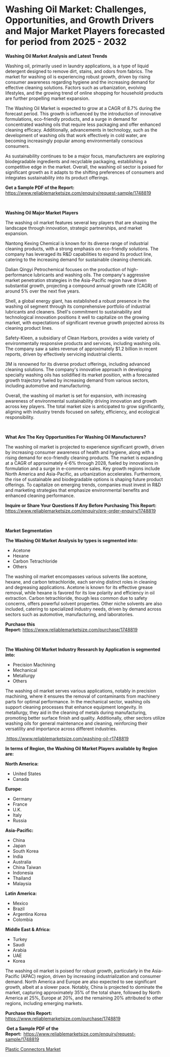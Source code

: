 <p><h1>Washing Oil Market: Challenges, Opportunities, and Growth Drivers and Major Market Players forecasted for period from 2025 - 2032</h1></p><p><strong>Washing Oil Market Analysis and Latest Trends</strong></p>
<p><p>Washing oil, primarily used in laundry applications, is a type of liquid detergent designed to remove dirt, stains, and odors from fabrics. The market for washing oil is experiencing robust growth, driven by rising consumer awareness regarding hygiene and the increasing demand for effective cleaning solutions. Factors such as urbanization, evolving lifestyles, and the growing trend of online shopping for household products are further propelling market expansion.</p><p>The Washing Oil Market is expected to grow at a CAGR of 8.7% during the forecast period. This growth is influenced by the introduction of innovative formulations, eco-friendly products, and a surge in demand for concentrated washing oils that require less packaging and offer enhanced cleaning efficacy. Additionally, advancements in technology, such as the development of washing oils that work effectively in cold water, are becoming increasingly popular among environmentally conscious consumers. </p><p>As sustainability continues to be a major focus, manufacturers are exploring biodegradable ingredients and recyclable packaging, establishing a competitive edge in the market. Overall, the washing oil sector is poised for significant growth as it adapts to the shifting preferences of consumers and integrates sustainability into its product offerings.</p></p>
<p><strong>Get a Sample PDF of the Report:&nbsp;</strong> <a href="https://www.reliablemarketsize.com/enquiry/request-sample/1748819?utm_campaign=1932&utm_medium=2&utm_source=Github&utm_content=ia&utm_term=07032025&utm_id=washing-oil">https://www.reliablemarketsize.com/enquiry/request-sample/1748819</a></p>
<p>&nbsp;</p>
<p><strong>Washing Oil Major Market Players</strong></p>
<p><p>The washing oil market features several key players that are shaping the landscape through innovation, strategic partnerships, and market expansion. </p><p>Nantong Kexing Chemical is known for its diverse range of industrial cleaning products, with a strong emphasis on eco-friendly solutions. The company has leveraged its R&D capabilities to expand its product line, catering to the increasing demand for sustainable cleaning chemicals. </p><p>Dalian Qingyi Petrochemical focuses on the production of high-performance lubricants and washing oils. The company's aggressive market penetration strategies in the Asia-Pacific region have driven substantial growth, projecting a compound annual growth rate (CAGR) of around 5% over the next five years.</p><p>Shell, a global energy giant, has established a robust presence in the washing oil segment through its comprehensive portfolio of industrial lubricants and cleaners. Shell's commitment to sustainability and technological innovation positions it well to capitalize on the growing market, with expectations of significant revenue growth projected across its cleaning product lines.</p><p>Safety-Kleen, a subsidiary of Clean Harbors, provides a wide variety of environmentally responsive products and services, including washing oils. The company saw a sales revenue of approximately $1.2 billion in recent reports, driven by effectively servicing industrial clients.</p><p>3M is renowned for its diverse product offerings, including advanced cleaning solutions. The company's innovative approach in developing specialty washing oils has solidified its market position, with a forecasted growth trajectory fueled by increasing demand from various sectors, including automotive and manufacturing.</p><p>Overall, the washing oil market is set for expansion, with increasing awareness of environmental sustainability driving innovation and growth across key players. The total market size is anticipated to grow significantly, aligning with industry trends focused on safety, efficiency, and ecological responsibility.</p></p>
<p>&nbsp;</p>
<p><strong>What Are The Key Opportunities For Washing Oil Manufacturers?</strong></p>
<p><p>The washing oil market is projected to experience significant growth, driven by increasing consumer awareness of health and hygiene, along with a rising demand for eco-friendly cleaning products. The market is expanding at a CAGR of approximately 4-6% through 2028, fueled by innovations in formulation and a surge in e-commerce sales. Key growth regions include North America and Asia-Pacific, as urbanization accelerates. Furthermore, the rise of sustainable and biodegradable options is shaping future product offerings. To capitalize on emerging trends, companies must invest in R&D and marketing strategies that emphasize environmental benefits and enhanced cleaning performance.</p></p>
<p><strong>Inquire or Share Your Questions If Any Before Purchasing This Report:</strong> <a href="https://www.reliablemarketsize.com/enquiry/pre-order-enquiry/1748819?utm_campaign=1932&utm_medium=2&utm_source=Github&utm_content=ia&utm_term=07032025&utm_id=washing-oil">https://www.reliablemarketsize.com/enquiry/pre-order-enquiry/1748819</a></p>
<p>&nbsp;</p>
<p><strong>Market Segmentation</strong></p>
<p><strong>The Washing Oil Market Analysis by types is segmented into:</strong></p>
<p><ul><li>Acetone</li><li>Hexane</li><li>Carbon Tetrachloride</li><li>Others</li></ul></p>
<p><p>The washing oil market encompasses various solvents like acetone, hexane, and carbon tetrachloride, each serving distinct roles in cleaning and degreasing applications. Acetone is known for its effective grease removal, while hexane is favored for its low polarity and efficiency in oil extraction. Carbon tetrachloride, though less common due to safety concerns, offers powerful solvent properties. Other niche solvents are also included, catering to specialized industry needs, driven by demand across sectors such as automotive, manufacturing, and laboratories.</p></p>
<p><strong>Purchase this Report:&nbsp;</strong><a href="https://www.reliablemarketsize.com/purchase/1748819?utm_campaign=1932&utm_medium=2&utm_source=Github&utm_content=ia&utm_term=07032025&utm_id=washing-oil">https://www.reliablemarketsize.com/purchase/1748819</a></p>
<p>&nbsp;</p>
<p><strong>The Washing Oil Market Industry Research by Application is segmented into:</strong></p>
<p><ul><li>Precision Machining</li><li>Mechanical</li><li>Metallurgy</li><li>Others</li></ul></p>
<p><p>The washing oil market serves various applications, notably in precision machining, where it ensures the removal of contaminants from machinery parts for optimal performance. In the mechanical sector, washing oils support cleaning processes that enhance equipment longevity. In metallurgy, they aid in the cleaning of metals during manufacturing, promoting better surface finish and quality. Additionally, other sectors utilize washing oils for general maintenance and cleaning, reinforcing their versatility and importance across different industries.</p></p>
<p><a href="https://www.reliablemarketsize.com/washing-oil-r1748819?utm_campaign=1932&utm_medium=2&utm_source=Github&utm_content=ia&utm_term=07032025&utm_id=washing-oil">&nbsp;https://www.reliablemarketsize.com/washing-oil-r1748819</a></p>
<p><strong>In terms of Region, the Washing Oil Market Players available by Region are:</strong></p>
<p>
    <p> <strong> North America: </strong>
        <ul>
            <li>United States</li>
            <li>Canada</li>
        </ul>
        </p> 
    <p> <strong> Europe: </strong>
        <ul>
            <li>Germany</li>
            <li>France</li>
            <li>U.K.</li>
            <li>Italy</li>
            <li>Russia</li>
        </ul>
        </p> 
    <p> <strong> Asia-Pacific: </strong>
        <ul>
            <li>China</li>
            <li>Japan</li>
            <li>South Korea</li>
            <li>India</li>
            <li>Australia</li>
            <li>China Taiwan</li>
            <li>Indonesia</li>
            <li>Thailand</li>
            <li>Malaysia</li>
        </ul>
        </p> 
    <p> <strong> Latin America: </strong>
        <ul>
            <li>Mexico</li>
            <li>Brazil</li>
            <li>Argentina Korea</li>
            <li>Colombia</li>
        </ul>
        </p> 
    <p> <strong> Middle East & Africa: </strong>
        <ul>
            <li>Turkey</li>
            <li>Saudi</li>
            <li>Arabia</li>
            <li>UAE</li>
            <li>Korea</li>
        </ul>
    </p>
    </p>
<p><p>The washing oil market is poised for robust growth, particularly in the Asia-Pacific (APAC) region, driven by increasing industrialization and consumer demand. North America and Europe are also expected to see significant growth, albeit at a slower pace. Notably, China is projected to dominate the market, capturing approximately 35% of the total share, followed by North America at 25%, Europe at 20%, and the remaining 20% attributed to other regions, including emerging markets.</p></p>
<p><strong>Purchase this Report: </strong><a href="https://www.reliablemarketsize.com/purchase/1748819?utm_campaign=1932&utm_medium=2&utm_source=Github&utm_content=ia&utm_term=07032025&utm_id=washing-oil">https://www.reliablemarketsize.com/purchase/1748819</a></p>
<p>&nbsp;<strong>Get a Sample PDF of the Report:&nbsp;&nbsp;</strong><a href="https://www.reliablemarketsize.com/enquiry/request-sample/1748819?utm_campaign=1932&utm_medium=2&utm_source=Github&utm_content=ia&utm_term=07032025&utm_id=washing-oil">https://www.reliablemarketsize.com/enquiry/request-sample/1748819</a></p>
<p><strong></strong></p>
<p><p><a href="https://github.com/vimar16th/Market-Research-Report-List-7/blob/main/plastic-connectors-market.md?utm_campaign=1932&utm_medium=2&utm_source=Github&utm_content=ia&utm_term=07032025&utm_id=washing-oil">Plastic Connectors Market</a></p></p>